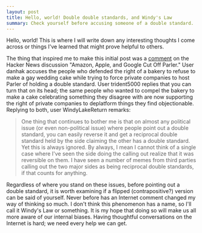```yaml
---
layout: post
title: Hello, world! Double double standards, and Windy's Law
summary: Check yourself before accusing someone of a double standard.
---
```


Hello, world! This is where I will write down any interesting thoughts I come across or things I've learned that might prove helpful to others.

The thing that inspired me to make this initial post was a [comment](https://news.ycombinator.com/item?id=25708050) on the Hacker News discussion "Amazon, Apple, and Google Cut Off Parler." User danhak accuses the people who defended the right of a bakery to refuse to make a gay wedding cake while trying to force private companies to host Parler of holding a double standard. User trident5000 replies that you can turn that on its head; the same people who wanted to compel the bakery to make a cake celebrating something they disagree with are now supporting the right of private companies to deplatform things they find objectionable. Replying to both, user WindyLakeReturn remarks:

> One thing that continues to bother me is that on almost any political issue (or even non-political issue) where people point out a double standard, you can easily reverse it and get a reciprocal double standard held by the side claiming the other has a double standard. Yet this is always ignored. By always, I mean I cannot think of a single case where I've seen the side doing the calling out realize that it was reversible on them. I have seen a number of memes from third parties calling out the two major sides as being reciprocal double standards, if that counts for anything.

Regardless of where you stand on these issues, before pointing out a double standard, it is worth examining if a flipped (contrapositive?) version can be said of yourself. Never before has an Internet comment changed my way of thinking so much. I don't think this phenomenon has a name, so I'll call it Windy's Law or something. It is my hope that doing so will make us all more aware of our internal biases. Having thoughtful conversations on the Internet is hard; we need every help we can get.
